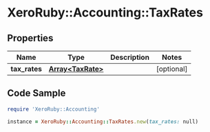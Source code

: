 # XeroRuby::Accounting::TaxRates

## Properties

Name | Type | Description | Notes
------------ | ------------- | ------------- | -------------
**tax_rates** | [**Array&lt;TaxRate&gt;**](TaxRate.md) |  | [optional] 

## Code Sample

```ruby
require 'XeroRuby::Accounting'

instance = XeroRuby::Accounting::TaxRates.new(tax_rates: null)
```


